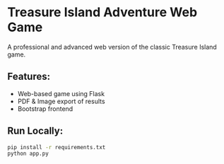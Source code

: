 # Treasure Island Adventure Web Game

A professional and advanced web version of the classic Treasure Island game.

## Features:
- Web-based game using Flask
- PDF & Image export of results
- Bootstrap frontend

## Run Locally:

```bash
pip install -r requirements.txt
python app.py

